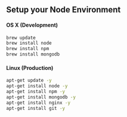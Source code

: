 ## Setup your Node Environment

#### OS X (Development)
```bash
brew update
brew install node
brew install npm
brew install mongodb
```

#### Linux (Production)
```bash
apt-get update -y
apt-get install node -y
apt-get install npm -y
apt-get install mongodb -y
apt-get install nginx -y
apt-get install git -y
```
